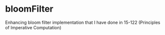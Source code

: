 # bloomFilter
Enhancing bloom filter implementation that I have done in 15-122 (Principles of Imperative Computation)